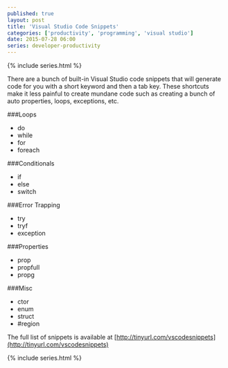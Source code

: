 ```yaml
---
published: true
layout: post
title: 'Visual Studio Code Snippets'
categories: ['productivity', 'programming', 'visual studio']
date: 2015-07-28 06:00
series: developer-productivity
---
```

{% include series.html %}

There are a bunch of built-in Visual Studio code snippets that will generate code for you with a short keyword and then a tab key.  These shortcuts make it less painful to create mundane code such as creating a bunch of auto properties, loops, exceptions, etc.

###Loops

* do
* while
* for
* foreach

###Conditionals

* if
* else
* switch

###Error Trapping

* try
* tryf
* exception

###Properties

* prop
* propfull
* propg

###Misc

* ctor
* enum
* struct
* #region


The full list of snippets is available at [http://tinyurl.com/vscodesnippets](http://tinyurl.com/vscodesnippets)


{% include series.html %}